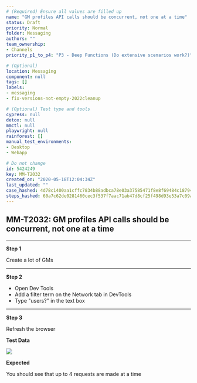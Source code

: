 ```yaml
---
# (Required) Ensure all values are filled up
name: "GM profiles API calls should be concurrent, not one at a time"
status: Draft
priority: Normal
folder: Messaging
authors: ""
team_ownership: 
- Channels
priority_p1_to_p4: "P3 - Deep Functions (Do extensive scenarios work?)"

# (Optional)
location: Messaging
component: null
tags: []
labels: 
- messaging
- fix-versions-not-empty-2022cleanup

# (Optional) Test type and tools
cypress: null
detox: null
mmctl: null
playwright: null
rainforest: []
manual_test_environments: 
- Desktop
- Webapp

# Do not change
id: 5424249
key: MM-T2032
created_on: "2020-05-18T12:04:34Z"
last_updated: ""
case_hashed: 4d78c1400aa1cffc7834b88adbca78e03a37585471f8e8f69484c18794e96f97983c2ae1332abb5253ca298a08ba43b3
steps_hashed: 60a7c62de0281460cec3f537f7aac71ab47d8cf25f498d93e53a7c09acc44fbd8757eae4e61882ce402a92d7641d2dcd
---
```


<!-- (Auto-generated) Based on frontmatter's "key" and "name" -->

## MM-T2032: GM profiles API calls should be concurrent, not one at a time

---

**Step 1**

Create a lot of GMs

---

**Step 2**

- Open Dev Tools
- Add a filter term on the Network tab in DevTools
- Type "users?" in the text box

---

**Step 3**

Refresh the browser

**Test Data**

![](https://smartbear-tm4j-prod-us-west-2-attachment-rich-text.s3.us-west-2.amazonaws.com/embedded-f3277290f945470c4add5d21ef3dc7ca7b74388fc7152bfb6b99ae58c66a95a8-1589803276236-Screen+Shot+2020-05-18+at+7.58.43+AM.png)

**Expected**

You should see that up to 4 requests are made at a time
